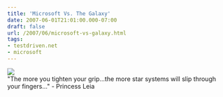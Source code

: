 ```yaml
---
title: 'Microsoft Vs. The Galaxy'
date: 2007-06-01T21:01:00.000-07:00
draft: false
url: /2007/06/microsoft-vs-galaxy.html
tags: 
- testdriven.net
- microsoft
---
```


[![](http://index.echostation.com/trilogy/grandventril.jpg)](http://index.echostation.com/trilogy/grandventril.jpg)  
"The more you tighten your grip...the more star systems will slip through your fingers..." - Princess Leia
